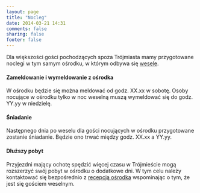 ```yaml
---
layout: page
title: "Nocleg"
date: 2014-03-21 14:31
comments: false
sharing: false
footer: false
---
```


Dla większości gości pochodzących spoza Trójmiasta mamy przygotowane noclegi
w tym samym ośrodku, w którym odbywa się [wesele](/wesele "Więcej o weselu").

#### Zameldowanie i wymeldowanie z ośrodka
W ośrodku będzie się można meldować od godz. XX.xx w sobotę. Osoby nocujące
w ośrodku tylko w noc weselną muszą wymeldować się do godz. YY.yy w
niedzielę.

#### Śniadanie
Następnego dnia po weselu dla gości nocujących w ośrodku przygotowane
zostanie śniadanie. Będzie ono trwać między godz. XX.xx a YY.yy.

#### Dłuższy pobyt
Przyjezdni mający ochotę spędzić więcej czasu w Trójmieście mogą rozszerzyć
swój pobyt w ośrodku o dodatkowe dni. W tym celu należy kontaktować się
bezpośrednio z [recepcją ośrodka](http://csr.pg.gda.pl/ "Strona ośrodka")
wspominając o tym, że jest się gościem weselnym.
